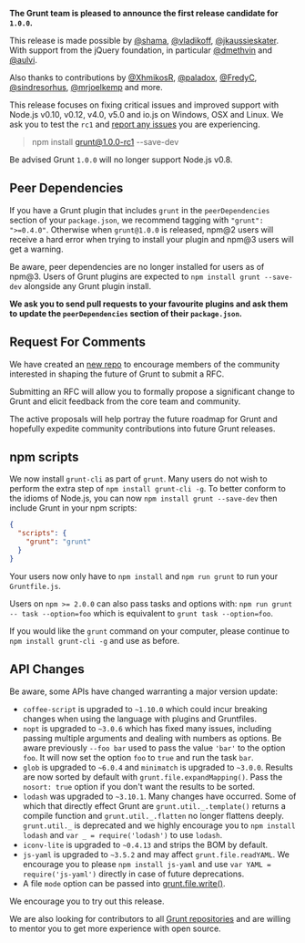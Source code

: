 **The Grunt team is pleased to announce the first release candidate for `1.0.0`.**

This release is made possible by [@shama](https://github.com/shama), [@vladikoff](https://github.com/vladikoff), [@jkaussieskater](https://github.com/jkaussieskater). With support from the jQuery foundation, in particular [@dmethvin](https://github.com/dmethvin) and [@aulvi](https://github.com/aulvi).

Also thanks to contributions by [@XhmikosR](https://github.com/XhmikosR), [@paladox](https://github.com/paladox), [@FredyC](https://github.com/FredyC), [@sindresorhus](https://github.com/sindresorhus), [@mrjoelkemp](https://github.com/mrjoelkemp) and more.

This release focuses on fixing critical issues and improved support with Node.js
v0.10, v0.12, v4.0, v5.0 and io.js on Windows, OSX and Linux. We ask you to test the `rc1` and [report any issues](https://github.com/gruntjs/grunt/issues) you are experiencing.

> npm install grunt@1.0.0-rc1 --save-dev

Be advised Grunt `1.0.0` will no longer support Node.js v0.8.

## Peer Dependencies
If you have a Grunt plugin that includes `grunt` in the `peerDependencies` section of your `package.json`, we recommend tagging with `"grunt": ">=0.4.0"`. Otherwise when `grunt@1.0.0` is released, npm@2 users will receive a hard error when trying to install your plugin and npm@3 users will get a warning.

Be aware, peer dependencies are no longer installed for users as of npm@3. Users of Grunt plugins are expected to `npm install grunt --save-dev` alongside any Grunt plugin install.

**We ask you to send pull requests to your favourite plugins and ask them to update the `peerDependencies` section of their `package.json`.**

## Request For Comments
We have created an [new repo](https://github.com/gruntjs/rfcs) to encourage
members of the community interested in shaping the future of Grunt to submit a
RFC.

Submitting an RFC will allow you to formally propose a significant change to
Grunt and elicit feedback from the core team and community.

The active proposals will help portray the future roadmap for Grunt and hopefully
expedite community contributions into future Grunt releases.

## npm scripts
We now install `grunt-cli` as part of `grunt`. Many users do not wish to perform
the extra step of `npm install grunt-cli -g`. To better conform to the idioms
of Node.js, you can now `npm install grunt --save-dev` then include Grunt in your
npm scripts:

```json
{
  "scripts": {
    "grunt": "grunt"
  }
}
```

Your users now only have to `npm install` and `npm run grunt` to run your
`Gruntfile.js`.

Users on `npm >= 2.0.0` can also pass tasks and options with:
`npm run grunt -- task --option=foo` which is equivalent to
`grunt task --option=foo`.

If you would like the `grunt` command on your computer, please continue to
`npm install grunt-cli -g` and use as before.

## API Changes
Be aware, some APIs have changed warranting a major version update:

* `coffee-script` is upgraded to `~1.10.0` which could incur breaking changes
  when using the language with plugins and Gruntfiles.
* `nopt` is upgraded to `~3.0.6` which has fixed many issues, including passing
  multiple arguments and dealing with numbers as options. Be aware previously
  `--foo bar` used to pass the value `'bar'` to the option `foo`. It will now
  set the option `foo` to `true` and run the task `bar`.
* `glob` is upgraded to `~6.0.4` and `minimatch` is upgraded to `~3.0.0`. Results
  are now sorted by default with `grunt.file.expandMapping()`. Pass the
  `nosort: true` option if you don't want the results to be sorted.
* `lodash` was upgraded to `~3.10.1`. Many changes have occurred. Some of which
  that directly effect Grunt are `grunt.util._.template()` returns a compile
  function and `grunt.util._.flatten` no longer flattens deeply.
  `grunt.util._` is deprecated and we highly encourage you to
  `npm install lodash` and `var _ = require('lodash')` to use `lodash`.
* `iconv-lite` is upgraded to `~0.4.13` and strips the BOM by default.
* `js-yaml` is upgraded to `~3.5.2` and may affect `grunt.file.readYAML`.
  We encourage you to please `npm install js-yaml` and use
  `var YAML = require('js-yaml')` directly in case of future deprecations.
* A file `mode` option can be passed into
  [grunt.file.write()](http://gruntjs.com/api/grunt.file#grunt.file.write).

We encourage you to try out this release.

We are also looking for contributors to all [Grunt repositories](https://github.com/gruntjs/) and are willing to mentor you to get more experience with open source. 



